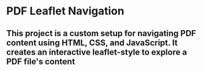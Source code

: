 # PDF Leaflet Navigation
## This project is a custom setup for navigating PDF content using HTML, CSS, and JavaScript. It creates an interactive leaflet-style to explore a PDF file's content
